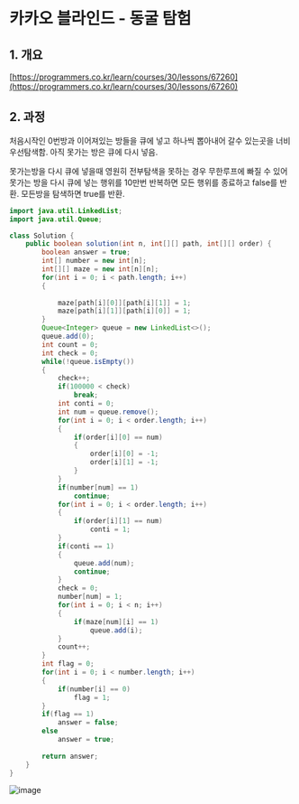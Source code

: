 # 카카오 블라인드 - 동굴 탐험

## 1. 개요

[https://programmers.co.kr/learn/courses/30/lessons/67260](https://programmers.co.kr/learn/courses/30/lessons/67260)

## 2. 과정

처음시작인 0번방과 이어져있는 방들을 큐에 넣고 하나씩 뽑아내어 갈수 있는곳을 너비우선탐색함. 아직 못가는 방은 큐에 다시 넣음.

못가는방을 다시 큐에 넣을때 영원히 전부탐색을 못하는 경우 무한루프에 빠질 수 있어 못가는 방을 다시 큐에 넣는 행위를 10만번 반복하면 모든 행위를 종료하고 false를 반환. 모든방을 탐색하면 true를 반환.

```java
import java.util.LinkedList;
import java.util.Queue;

class Solution {
    public boolean solution(int n, int[][] path, int[][] order) {
        boolean answer = true;
        int[] number = new int[n];
        int[][] maze = new int[n][n];
        for(int i = 0; i < path.length; i++)
        {
            
            maze[path[i][0]][path[i][1]] = 1;
            maze[path[i][1]][path[i][0]] = 1;
        }
        Queue<Integer> queue = new LinkedList<>();
        queue.add(0);
        int count = 0;
        int check = 0;
        while(!queue.isEmpty())
        {
            check++;
            if(100000 < check)
                break;
            int conti = 0;
            int num = queue.remove();
            for(int i = 0; i < order.length; i++)
            {
                if(order[i][0] == num)
                {
                    order[i][0] = -1;
                    order[i][1] = -1;
                }
            }
            if(number[num] == 1)
                continue;
            for(int i = 0; i < order.length; i++)
            {
                if(order[i][1] == num)
                    conti = 1;
            }
            if(conti == 1)
            {
                queue.add(num);
                continue;
            }
            check = 0;
            number[num] = 1;
            for(int i = 0; i < n; i++)
            {
                if(maze[num][i] == 1)
                    queue.add(i);
            }
            count++;
        }
        int flag = 0;
        for(int i = 0; i < number.length; i++)
        {
            if(number[i] == 0)
                flag = 1;
        }
        if(flag == 1)
            answer = false;
        else
            answer = true;
    
        return answer;
    }
}
```
![image](https://user-images.githubusercontent.com/32921283/104899630-70705380-59be-11eb-8eca-14706f03943d.png)
